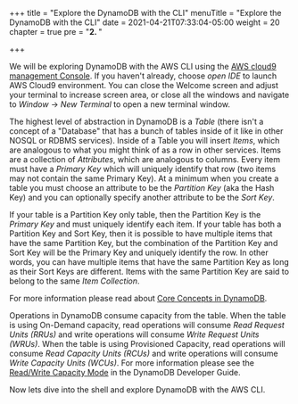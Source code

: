 +++
title = "Explore the DynamoDB with the CLI"
menuTitle = "Explore the DynamoDB with the CLI"
date = 2021-04-21T07:33:04-05:00
weight = 20
chapter = true
pre = "<b>2. </b>"

+++

We will be exploring DynamoDB with the AWS CLI using the [AWS cloud9 management Console](https://console.aws.amazon.com/cloud9/home).  If you haven't already, choose *open IDE* to launch AWS Cloud9 environment. You can close the Welcome screen and adjust your terminal to increase screen area, or close all the windows and navigate to *Window* -> *New Terminal* to open a new terminal window.

The highest level of abstraction in DynamoDB is a *Table* (there isn't a concept of a "Database" that has a bunch of tables inside of it like in other NOSQL or RDBMS services).  Inside of a Table you will insert *Items*, which are analogous to what you might think of as a row in other services.  Items are a collection of *Attributes*, which are analogous to columns.  Every item must have a *Primary Key* which will uniquely identify that row (two items may not contain the same Primary Key).  At a minimum when you create a table you must choose an attribute to be the *Partition Key* (aka the Hash Key) and you can optionally specify another attribute to be the *Sort Key*.  

If your table is a Partition Key only table, then the Partition Key is the *Primary Key* and must uniquely identify each item.  If your table has both a Partition Key and Sort Key, then it is possible to have multiple items that have the same Partition Key, but the combination of the Partition Key and Sort Key will be the Primary Key and uniquely identify the row.  In other words, you can have multiple items that have the same Partition Key as long as their Sort Keys are different. Items with the same Partition Key are said to belong to the same *Item Collection*.

For more information please read about [Core Concepts in DynamoDB](https://docs.aws.amazon.com/amazondynamodb/latest/developerguide/HowItWorks.CoreComponents.html).

Operations in DynamoDB consume capacity from the table.  When the table is using On-Demand capacity, read operations will consume *Read Request Units (RRUs)* and write operations will consume *Write Request Units (WRUs)*. When the table is using Provisioned Capacity, read operations will consume *Read Capacity Units (RCUs)* and write operations will consume *Write Capacity Units (WCUs)*.  For more information please see the [Read/Write Capacity Mode](https://docs.aws.amazon.com/amazondynamodb/latest/developerguide/HowItWorks.ReadWriteCapacityMode.html) in the DynamoDB Developer Guide.

Now lets dive into the shell and explore DynamoDB with the AWS CLI.
